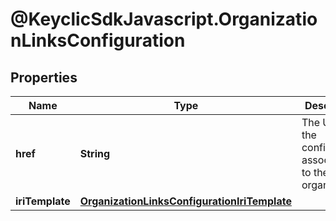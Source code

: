 # @KeyclicSdkJavascript.OrganizationLinksConfiguration

## Properties
Name | Type | Description | Notes
------------ | ------------- | ------------- | -------------
**href** | **String** | The URI of the configuration associated to the given organization. | [optional] 
**iriTemplate** | [**OrganizationLinksConfigurationIriTemplate**](OrganizationLinksConfigurationIriTemplate.md) |  | [optional] 


